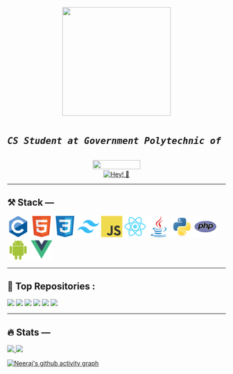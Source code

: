 <div align='center'>
  <img src='https://github.com/antilneeraj/antilneeraj/blob/home/Programmer.png' height='250px' width='250px' />
</div>
<pre align='center'><h2><i>CS Student at Government Polytechnic of Sonipat</i></h2></pre>
 <div align = "center"><img src="https://komarev.com/ghpvc/?username=antilneeraj&style=flat-square&color=blue" height='21px' width = '110px'/></div>

<div align="center">
<a href="https://git.io/typing-svg"><img src="https://readme-typing-svg.demolab.com?font='trebuchet+ms'&color=61ed44&duration=4000&pause=1000&center=true&vCenter=true&width=440&lines=Hi%2C+I'm+Neeraj;A+passionate+programmer+and;Computer+Engineering+Student++from+India" alt="Hey! 👋" /></a>
</div>

<hr>


## ⚒️ Stack —
  <div>
    <img src='https://github.com/devicons/devicon/blob/master/icons/c/c-original.svg' height = '50px' width = '50px' title = "C">
    <img src='https://github.com/devicons/devicon/blob/master/icons/html5/html5-original.svg' height = '50px' width = '50px' title = "HTML5">
    <img src='https://github.com/devicons/devicon/blob/master/icons/css3/css3-original.svg' height = '50px' width = '50px' title = "CSS3">
    <img src='https://github.com/devicons/devicon/blob/master/icons/tailwindcss/tailwindcss-plain.svg' height = '50px' width = '50px' title='TailwindCSS'>
    <img src='https://github.com/devicons/devicon/blob/master/icons/javascript/javascript-original.svg' height = '50px' width = '50px' title = "JS">
    <img src='https://github.com/devicons/devicon/blob/master/icons/react/react-original.svg' height = '50px' width = '50px' title = "React">
    <img src='https://github.com/devicons/devicon/blob/master/icons/java/java-original.svg' height = '50px' width = '50px' title = "JAVA">
    <img src='https://github.com/devicons/devicon/blob/master/icons/python/python-original.svg' height = '50px' width = '50px' title = "Python">
    <img src='https://github.com/devicons/devicon/blob/master/icons/php/php-original.svg' height = '50px' width = '50px' title = "PHP">
    <img src='https://github.com/devicons/devicon/blob/master/icons/android/android-original.svg' height = '50px' width = '50px' title = "Android">
    <img src='https://github.com/devicons/devicon/blob/master/icons/vuejs/vuejs-original.svg' height = '50px' width = '50px' title = "Vue">
  </div>

<hr>

## 🌟 Top Repositories :

<div>
  <a href='https://github.com/antilneeraj/GFG-POTD'><img src='https://denvercoder1-github-readme-stats.vercel.app/api/pin/?username=antilneeraj&repo=GFG-POTD&theme=react&bg_color=0d1017&title_color=6ce6de&icon_color=61ed44&border_color=61ed44'></a>
  <a href='https://github.com/antilneeraj/Students_Management_System'><img src='https://denvercoder1-github-readme-stats.vercel.app/api/pin/?username=antilneeraj&repo=Students_Management_System&theme=react&bg_color=0d1017&title_color=6ce6de&icon_color=61ed44&border_color=61ed44'></a>
  <a href='https://github.com/antilneeraj/Code-C_using_Py'><img src='https://denvercoder1-github-readme-stats.vercel.app/api/pin/?username=antilneeraj&repo=Code-C_using_Py&theme=react&bg_color=0d1017&title_color=6ce6de&icon_color=61ed44&border_color=61ed44'></a>
  <a href='https://github.com/antilneeraj/AuthenticationApp'><img src='https://denvercoder1-github-readme-stats.vercel.app/api/pin/?username=antilneeraj&repo=AuthenticationApp&theme=react&bg_color=0d1017&title_color=6ce6de&icon_color=61ed44&border_color=61ed44'></a>
  <a href='https://github.com/antilneeraj/PyBuiltins'><img src='https://denvercoder1-github-readme-stats.vercel.app/api/pin/?username=antilneeraj&repo=PyBuiltins&theme=react&bg_color=0d1017&title_color=6ce6de&icon_color=61ed44&border_color=61ed44'></a>
  <a href='https://github.com/antilneeraj/C-Matrices'><img src='https://denvercoder1-github-readme-stats.vercel.app/api/pin/?username=antilneeraj&repo=C-Matrices&theme=react&bg_color=0d1017&title_color=6ce6de&icon_color=61ed44&border_color=61ed44'></a>
</div>

<hr>

## 🔥 Stats —

<a href='https://git.io/streak-stats'>
  <img src='http://github-readme-streak-stats.herokuapp.com?user=antilneeraj&theme=dark&currStreakLabel=6ce6de&ring=6ce6de&fire=61ed44&stroke=61ed44&border=61ed44&background=0d1017' height='190px'>
</a>  <a href='https://github.com/anuraghazra/github-readme-stats'>
  <img src='https://github-readme-stats.vercel.app/api/top-langs/?username=antilneeraj&layout=compact&theme=react&background=0d1017&show_icons=true&bg_color=0d1017&title_color=6ec6de' height='130px'>
</a>

[![Neeraj's github activity graph](https://github-readme-activity-graph.vercel.app/graph?username=antilneeraj&bg_color=292c34&color=ffffff&line=5fd3f4&point=5fd3f4&area=true&hide_border=true)](https://github.com/ashutosh00710/github-readme-activity-graph)
